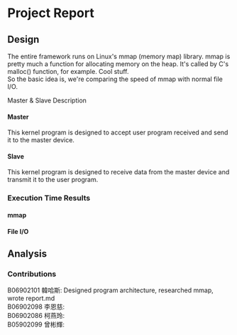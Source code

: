 # Project Report

## Design
The entire framework runs on Linux's mmap (memory map) library. mmap is pretty much a function for allocating memory on the heap. It's called by C's malloc() function, for example. Cool stuff.<br>
So the basic idea is, we're comparing the speed of mmap with normal file I/O.<br>

Master & Slave Description <br>
#### Master
This kernel program is designed to accept user program received and send it to the master device.

#### Slave
This kernel program is designed to receive data from the master device and transmit it to the user program.

### Execution Time Results
#### mmap
#### File I/O

## Analysis

### Contributions
B06902101 韓哈斯: Designed program architecture, researched mmap, wrote report.md<br>
B06902098 李恩慈: <br>
B06902086 柯燕玲: <br>
B05902099 曾彬輝: 
